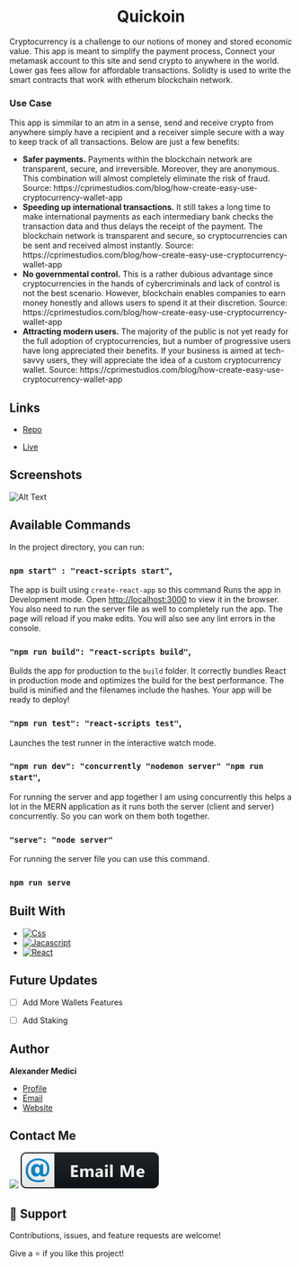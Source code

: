 
<h1 align="center">Quickoin<project-name></h1>

<p align="left">Cryptocurrency is a challenge to our notions of money and stored economic value. This app is meant to simplify the payment process, Connect your metamask account to this site and send crypto to anywhere in the world. Lower gas fees allow for affordable transactions. Solidty is used to write the smart contracts that work with etherum blockchain network.</p>
 

<h3 align="left">
Use Case<project-name></h3>
This app is simmilar to an atm in a sense, send and receive crypto from anywhere simply have a recipient and a receiver simple secure with a  way to keep track of all transactions. Below  are just a few benefits: <br/>
 <ul>
 <li><b>Safer payments.</b> Payments within the blockchain network are transparent, secure, and irreversible. Moreover, they are anonymous. This combination will almost completely eliminate the risk of fraud. Source: https://cprimestudios.com/blog/how-create-easy-use-cryptocurrency-wallet-app</li>
   <li><b>Speeding up international transactions.</b> It still takes a long time to make international payments as each intermediary bank checks the transaction data and thus delays the receipt of the payment. The blockchain network is transparent and secure, so cryptocurrencies can be sent and received almost instantly. Source: https://cprimestudios.com/blog/how-create-easy-use-cryptocurrency-wallet-app</li>
   <li><b>No governmental control.</b> This is a rather dubious advantage since cryptocurrencies in the hands of cybercriminals and lack of control is not the best scenario. However, blockchain enables companies to earn money honestly and allows users to spend it at their discretion. Source: https://cprimestudios.com/blog/how-create-easy-use-cryptocurrency-wallet-app</li>
   <li><b>Attracting modern users.</b> The majority of the public is not yet ready for the full adoption of cryptocurrencies, but a number of progressive users have long appreciated their benefits. If your business is aimed at tech-savvy users, they will appreciate the idea of a custom cryptocurrency wallet. Source: https://cprimestudios.com/blog/how-create-easy-use-cryptocurrency-wallet-app</li>
 </ul>

 
 <project-description></p>

## Links

- [Repo](https://github.com/AlexanderMedici/Blog-Site "<Blog_Site> Repo")

- [Live](<https://blog-site-ai.netlify.app/> "Live View")


## Screenshots
![Alt Text]( https://media.giphy.com/media/CIR8LnQFgniuhRLgz6/giphy.gif)

## Available Commands

In the project directory, you can run:

### `npm start" : "react-scripts start"`,

The app is built using `create-react-app` so this command Runs the app in Development mode. Open [http://localhost:3000](http://localhost:3000) to view it in the browser. You also need to run the server file as well to completely run the app. The page will reload if you make edits.
You will also see any lint errors in the console.

### `"npm run build": "react-scripts build"`,

Builds the app for production to the `build` folder. It correctly bundles React in production mode and optimizes the build for the best performance. The build is minified and the filenames include the hashes. Your app will be ready to deploy!

### `"npm run test": "react-scripts test"`,

Launches the test runner in the interactive watch mode.

### `"npm run dev": "concurrently "nodemon server" "npm run start"`,

For running the server and app together I am using concurrently this helps a lot in the MERN application as it runs both the server (client and server) concurrently. So you can work on them both together.

### `"serve": "node server"`

For running the server file you can use this command.

### `npm run serve`

## Built With

- <a href="https://devdocs.io/css/"><img src="https://img.shields.io/badge/Css-Made with-white?labelColor=green&style=for-the-badge&link=https://devdocs.io/css/" alt="Css" /></a>
- <a href="https://developer.mozilla.org/en-US/docs/Web/javascript"><img src="https://img.shields.io/badge/Jacascript-Made with-white?labelColor=green&style=for-the-badge&link=https://developer.mozilla.org/en-US/docs/Web/javascript" alt="Jacascript" /></a>
- <a href="https://reactjs.org/"><img src="https://img.shields.io/badge/React-Made with-white?labelColor=green&style=for-the-badge&link=https://reactjs.org/" alt="React" /></a>

 

## Future Updates

- [ ] Add More Wallets Features
- [ ] Add Staking


## Author

**Alexander Medici**

- [Profile](https://github.com/AlexanderMedici "Alexander")
- [Email](mailto:contactimedici@gmail.com?subject=Hi "Hi!")
- [Website]("Welcome")

 
## Contact Me

<a href="https://www.linkedin.com/in/https://www.linkedin.com/in/alexmedici/"><img src="https://img.shields.io/badge/LinkedIn-0077B5?style=for-the-badge&logo=linkedin&logoColor=white" /></a>  <a href="mailto:contactimedici@gmail.com"><img src=https://raw.githubusercontent.com/johnturner4004/readme-generator/master/src/components/assets/images/email_me_button_icon_151852.svg /></a>
## 🤝 Support

Contributions, issues, and feature requests are welcome!

Give a ⭐️ if you like this project!
